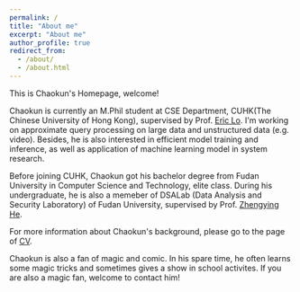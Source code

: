 ```yaml
---
permalink: /
title: "About me"
excerpt: "About me"
author_profile: true
redirect_from: 
  - /about/
  - /about.html
---
```


This is Chaokun's Homepage, welcome!

Chaokun is currently an M.Phil student at CSE Department, CUHK(The Chinese University of Hong Kong), supervised by Prof. [Eric Lo](https://appsrv.cse.cuhk.edu.hk/~ericlo/). I'm working on approximate query processing on large data and unstructured data (e.g. video). Besides, he is also interested in efficient model training and inference, as well as application of machine learning model in system research. 


Before joining CUHK, Chaokun got his bachelor degree from Fudan University in Computer Science and Technology, elite class. During his undergraduate, he is also a memeber of DSALab (Data Analysis and Security Laboratory) of Fudan University, supervised by Prof. [Zhengying He](https://daslab.fudan.edu.cn/61/80/c26852a287104/page.htm).


For more information about Chaokun's background, please go to the page of [CV](https://chaokunchang.github.io/cv/). 

Chaokun is also a fan of magic and comic. In his spare time, he often learns some magic tricks and sometimes gives a show in school activites. If you are also a magic fan, welcome to contact him!
